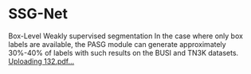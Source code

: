 # SSG-Net
Box-Level Weakly supervised segmentation
In the case where only box labels are available, the PASG module can generate approximately 30%-40% of labels with such results on the BUSI and TN3K datasets.
[Uploading 132.pdf…]()
